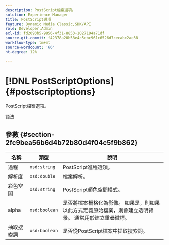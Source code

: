 ```yaml
---
description: PostScript檔案選項。
solution: Experience Manager
title: PostScript選項
feature: Dynamic Media Classic,SDK/API
role: Developer,Admin
exl-id: fd2093b5-9856-4f31-8853-1027194a71df
source-git-commit: f42378a20b58e4c5ebc961c6526d7cecabc2ae38
workflow-type: tm+mt
source-wordcount: '66'
ht-degree: 12%

---
```


# [!DNL PostScriptOptions]{#postscriptoptions}

PostScript檔案選項。

語法

## 參數 {#section-2fc9bea56b6d4b72b80d4f04c5f9b862}

| 名稱 | 類型 | 說明 |
|---|---|---|
| 過程 | `xsd:string` | PostScript進程選項。 |
| 解析度 | `xsd:double` | 檔案解析。 |
| 彩色空間 | `xsd:string` | PostScript顏色空間模式。 |
| alpha | `xsd:boolean` | 是否將檔案柵格化為影像。 如果是，則如果以此方式定義原始檔案，則會建立透明背景。 通常用於建立重疊徽標。 |
| 抽取搜索詞 | `xsd:boolean` | 是否從PostScript檔案中提取搜索詞。 |

